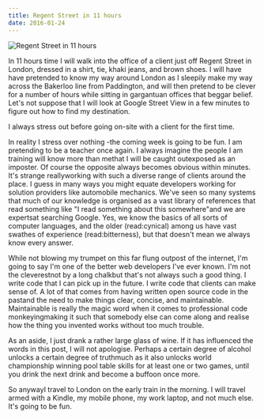 ```yaml
---
title: Regent Street in 11 hours
date: 2016-01-24
---
```


![Regent Street in 11 hours](https://source.unsplash.com/-m88z7ily-w/1600x900)

In 11 hours time I will walk into the office of a client just off Regent Street in London, dressed in a shirt, tie, khaki jeans, and brown shoes. I will have have pretended to know my way around London as I sleepily make my way across the Bakerloo line from Paddington, and will then pretend to be clever for a number of hours while sitting in gargantuan offices that beggar belief. Let's not suppose that I will look at Google Street View in a few minutes to figure out how to find my destination.

I always stress out before going on-site with a client for the first time.

In reality I stress over nothing -the coming week is going to be fun. I am pretending to be a teacher once again. I always imagine the people I am training will know more than methat I will be caught outexposed as an imposter. Of course the opposite always becomes obvious within minutes. It's strange reallyworking with such a diverse range of clients around the place. I guess in many ways you might equate developers working for solution providers like automobile mechanics. We've seen so many systems that much of our knowledge is organised as a vast library of references that read something like "I read something about this somewhere"and we are expertsat searching Google. Yes, we know the basics of all sorts of computer languages, and the older (read:cynical) among us have vast swathes of experience (read:bitterness), but that doesn't mean we always know every answer.

While not blowing my trumpet on this far flung outpost of the internet, I'm going to say I'm one of the better web developers I've ever known. I'm not the cleverestnot by a long chalkbut that's not always such a good thing. I write code that I can pick up in the future. I write code that clients can make sense of. A lot of that comes from having written open source code in the pastand the need to make things clear, concise, and maintainable. Maintainable is really the magic word when it comes to professional code monkeyingmaking it such that somebody else can come along and realise how the thing you invented works without too much trouble.

As an aside, I just drank a rather large glass of wine. If it has influenced the words in this post, I will not apologise. Perhaps a certain degree of alcohol unlocks a certain degree of truthmuch as it also unlocks world championship winning pool table skills for at least one or two games, until you drink the next drink and become a buffoon once more.

So anywayI travel to London on the early train in the morning. I will travel armed with a Kindle, my mobile phone, my work laptop, and not much else. It's going to be fun.
